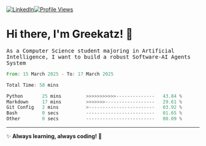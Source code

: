 [![LinkedIn](https://img.shields.io/badge/LinkedIn-0077B5?style=flat&logo=linkedin&logoColor=white)](https://www.linkedin.com/in/hungarbeit1912/)[![Profile Views](https://komarev.com/ghpvc/?username=Greekatz&color=blue&style=flat-square)](https://github.com/Greekatz)  


# Hi there, I'm Greekatz! 👋

<samp>As a Computer Science student majoring in Artificial Intelligence, I want to build a robust Software-AI Agents System<samp>


<!--START_SECTION:waka-->

```rust
From: 15 March 2025 - To: 17 March 2025

Total Time: 58 mins

Python       25 mins         >>>>>>>>>>>--------------   43.84 %
Markdown     17 mins         >>>>>>>------------------   29.61 %
Git Config   2 mins          >------------------------   03.92 %
Bash         0 secs          -------------------------   01.65 %
Other        0 secs          -------------------------   00.09 %
```

<!--END_SECTION:waka-->

---
✨ **Always learning, always coding!** 🚀
